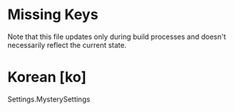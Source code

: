 # Missing Keys
Note that this file updates only during build processes and doesn't necessarily reflect the current state.

# Korean [ko]
Settings.MysterySettings  

